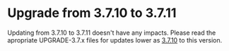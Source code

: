 # Upgrade from 3.7.10 to 3.7.11

Updating from 3.7.10 to 3.7.11 doesn't have any impacts. Please read the apropriate UPGRADE-3.7.x files for updates lower as [3.7.10](UPGRADE-3.7.10.md) to this version.

